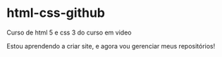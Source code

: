 # html-css-github
Curso de html 5 e css 3 do curso em video

Estou aprendendo a criar site, e agora vou gerenciar meus repositórios!
